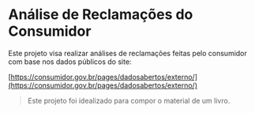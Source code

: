 # Análise de Reclamações do Consumidor

Este projeto visa realizar análises de reclamações feitas pelo consumidor com base nos dados públicos do site:

[https://consumidor.gov.br/pages/dadosabertos/externo/](https://consumidor.gov.br/pages/dadosabertos/externo/)

> Este projeto foi idealizado para compor o material de um livro.